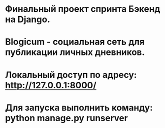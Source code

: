 # Финальный проект спринта Бэкенд на Django.
# Blogicum - социальная сеть для публикации личных дневников.
# Локальный доступ по адресу: http://127.0.0.1:8000/
# Для запуска выполнить команду: python manage.py runserver 